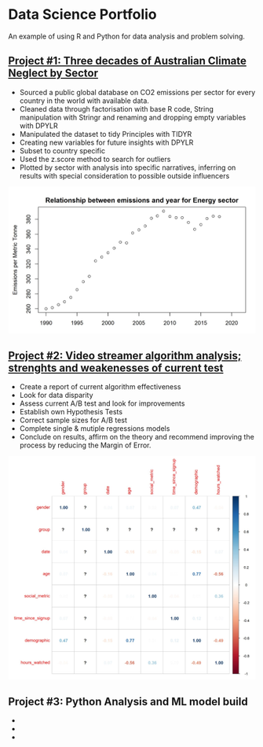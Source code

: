 # Data Science Portfolio
An example of using R and Python for data analysis and problem solving. 

## [Project #1: Three decades of Australian Climate Neglect by Sector](https://github.com/Whittlessness/R-warehouse/blob/main/Three%20decades%20of%20Australian%20Climate%20Neglect%20by%20Sector.Rmd)
* Sourced a public global database on CO2 emissions per sector for every country in the world with available data. 
* Cleaned data through factorisation with base R code, String manipulation with Stringr and renaming and dropping empty variables with DPYLR
* Manipulated the dataset to tidy Principles with TIDYR
* Creating new variables for future insights with DPYLR
* Subset to country specific 
* Used the z.score method to search for outliers 
* Plotted by sector with analysis into specific narratives, inferring on results with special consideration to possible outside influencers

![](https://github.com/Whittlessness/R-warehouse/blob/main/images/plot_energy.jpg)

## [Project #2: Video streamer algorithm analysis; strenghts and weakenesses of current test](https://github.com/Whittlessness/R-warehouse/blob/main/WNW%20report.Rmd)
* Create a report of current algorithm effectiveness
* Look for data disparity 
* Assess current A/B test and look for improvements
* Establish own Hypothesis Tests 
* Correct sample sizes for A/B test 
* Complete single & mutiple regressions models 
* Conclude on results, affirm on the theory and recommend improving the process by reducing the Margin of Error. 

![](https://github.com/Whittlessness/R-warehouse/blob/main/correlation%20matrix.jpg)

## Project #3: Python Analysis and ML model build
* 
*
*
